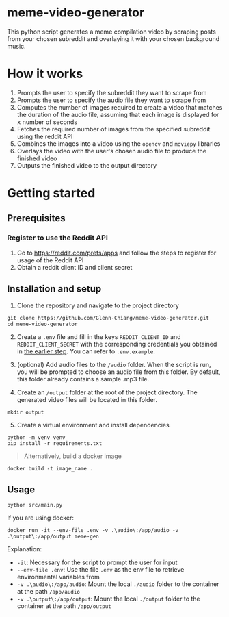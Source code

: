 ﻿# meme-video-generator

This python script generates a meme compilation video by scraping posts from your chosen subreddit and overlaying it with your chosen background music.

# How it works
1. Prompts the user to specify the subreddit they want to scrape from
2. Prompts the user to specify the audio file they want to scrape from
3. Computes the number of images required to create a video that matches the duration of the audio file, assuming that each image is displayed for x number of seconds
4. Fetches the required number of images from the specified subreddit using the reddit API
5. Combines the images into a video using the `opencv` and `moviepy` libraries
6. Overlays the video with the user's chosen audio file to produce the finished video
7. Outputs the finished video to the output directory

# Getting started

## Prerequisites
### Register to use the Reddit API
1. Go to https://reddit.com/prefs/apps and follow the steps to register for usage of the Reddit API
2. Obtain a reddit client ID and client secret

## Installation and setup

1. Clone the repository and navigate to the project directory

```
git clone https://github.com/Glenn-Chiang/meme-video-generator.git
cd meme-video-generator
```

2. Create a `.env` file and fill in the keys `REDDIT_CLIENT_ID` and `REDDIT_CLIENT_SECRET` with the corresponding credentials you obtained in [the earlier step](#prerequisites). You can refer to `.env.example`.

3. (optional) Add audio files to the `/audio` folder. When the script is run, you will be prompted to choose an audio file from this folder. By default, this folder already contains a sample .mp3 file.

4. Create an `/output` folder at the root of the project directory. The generated video files will be located in this folder.

```
mkdir output
```

5. Create a virtual environment and install dependencies

```
python -m venv venv
pip install -r requirements.txt
```

> Alternatively, build a docker image

```
docker build -t image_name .
```

## Usage

```
python src/main.py
```

If you are using docker:

```
docker run -it --env-file .env -v .\audio\:/app/audio -v .\output\:/app/output meme-gen
```
Explanation:
- `-it`: Necessary for the script to prompt the user for input
- `--env-file .env`: Use the file `.env` as the env file to retrieve environmental variables from
- `-v .\audio\:/app/audio`: Mount the local `./audio` folder to the container at the path `/app/audio`
- `-v .\output\:/app/output`: Mount the local `./output` folder to the container at the path `/app/output`
